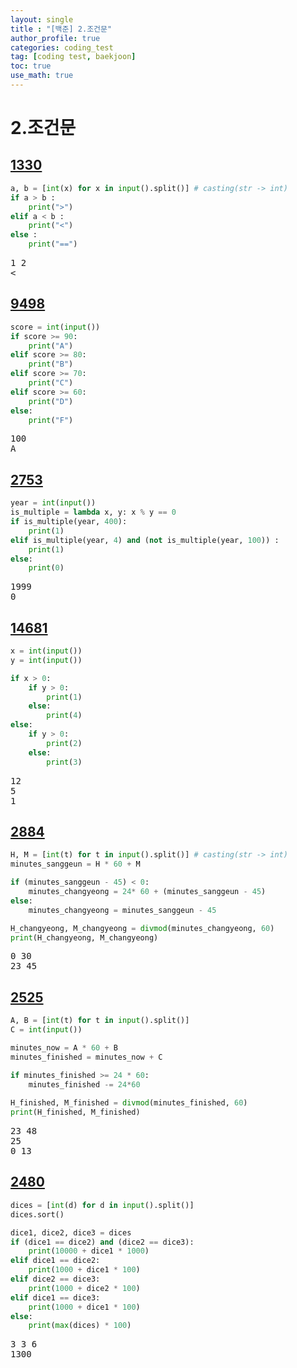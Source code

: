 ```yaml
---
layout: single
title : "[백준] 2.조건문"
author_profile: true
categories: coding_test
tag: [coding test, baekjoon] 
toc: true
use_math: true
---
```


<head>
  <style>
    table.dataframe {
      white-space: normal;
      width: 100%;
      height: 240px;
      display: block;
      overflow: auto;
      font-family: Arial, sans-serif;
      font-size: 0.9rem;
      line-height: 20px;
      text-align: center;
      border: 0px !important;
    }

    table.dataframe th {
      text-align: center;
      font-weight: bold;
      padding: 8px;
    }
    
    table.dataframe td {
      text-align: center;
      padding: 8px;
    }
    
    table.dataframe tr:hover {
      background: #b8d1f3; 
    }
    
    .output_prompt {
      overflow: auto;
      font-size: 0.9rem;
      line-height: 1.45;
      border-radius: 0.3rem;
      -webkit-overflow-scrolling: touch;
      padding: 0.8rem;
      margin-top: 0;
      margin-bottom: 15px;
      font: 1rem Consolas, "Liberation Mono", Menlo, Courier, monospace;
      color: $code-text-color;
      border: solid 1px $border-color;
      border-radius: 0.3rem;
      word-break: normal;
      white-space: pre;
    }

  .dataframe tbody tr th:only-of-type {
      vertical-align: middle;
  }

  .dataframe tbody tr th {
      vertical-align: top;
  }

  .dataframe thead th {
      text-align: center !important;
      padding: 8px;
  }

  .page__content p {
      margin: 0 0 0px !important;
  }

  .page__content p > strong {
    font-size: 0.8rem !important;
  }

  </style>
</head>


# 2.조건문


## [1330](https://www.acmicpc.net/problem/1330)



```python
a, b = [int(x) for x in input().split()] # casting(str -> int)
if a > b :
    print(">")
elif a < b :
    print("<")
else :
    print("==")
```

<pre>
1 2
<
</pre>
## [9498](https://www.acmicpc.net/problem/9498)



```python
score = int(input())
if score >= 90:
    print("A")
elif score >= 80:
    print("B")
elif score >= 70:
    print("C")
elif score >= 60:
    print("D")
else:
    print("F")
```

<pre>
100
A
</pre>
## [2753](https://www.acmicpc.net/problem/2753)



```python
year = int(input())
is_multiple = lambda x, y: x % y == 0
if is_multiple(year, 400):
    print(1)
elif is_multiple(year, 4) and (not is_multiple(year, 100)) :
    print(1)
else:
    print(0)
```

<pre>
1999
0
</pre>
## [14681](https://www.acmicpc.net/problem/14681)



```python
x = int(input())
y = int(input())

if x > 0:
    if y > 0:
        print(1)
    else:
        print(4)
else:
    if y > 0:
        print(2)
    else:
        print(3)
```

<pre>
12
5
1
</pre>
## [2884](https://www.acmicpc.net/problem/2884)



```python
H, M = [int(t) for t in input().split()] # casting(str -> int)
minutes_sanggeun = H * 60 + M

if (minutes_sanggeun - 45) < 0:
    minutes_changyeong = 24* 60 + (minutes_sanggeun - 45)
else:
    minutes_changyeong = minutes_sanggeun - 45

H_changyeong, M_changyeong = divmod(minutes_changyeong, 60)
print(H_changyeong, M_changyeong)
```

<pre>
0 30
23 45
</pre>
## [2525](https://www.acmicpc.net/problem/2525)



```python
A, B = [int(t) for t in input().split()]
C = int(input())

minutes_now = A * 60 + B
minutes_finished = minutes_now + C

if minutes_finished >= 24 * 60:
    minutes_finished -= 24*60
    
H_finished, M_finished = divmod(minutes_finished, 60)
print(H_finished, M_finished)
```

<pre>
23 48
25
0 13
</pre>
## [2480](https://www.acmicpc.net/problem/2480)



```python
dices = [int(d) for d in input().split()]
dices.sort()

dice1, dice2, dice3 = dices
if (dice1 == dice2) and (dice2 == dice3):
    print(10000 + dice1 * 1000)
elif dice1 == dice2:
    print(1000 + dice1 * 100)
elif dice2 == dice3:
    print(1000 + dice2 * 100)
elif dice1 == dice3:
    print(1000 + dice1 * 100)
else:
    print(max(dices) * 100)
```

<pre>
3 3 6
1300
</pre>